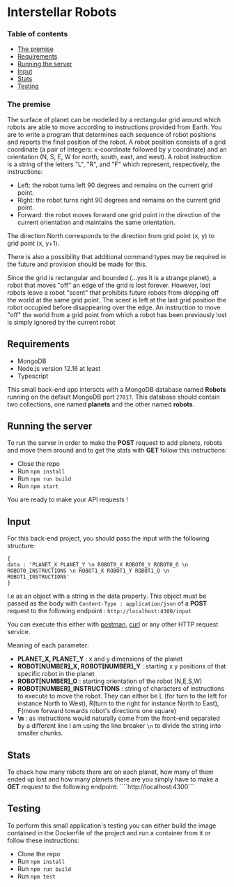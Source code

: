 # Interstellar Robots

### Table of contents

- [The premise](#The-premise)
- [Requirements](#Requirements)
- [Running the server](#Running-the-server)
- [Input](#Input)
- [Stats](#Stats)
- [Testing](#Testing)

### The premise

The surface of planet can be modelled by a rectangular grid around which robots are able to move according to instructions provided from Earth. You are to write a program that determines each sequence of robot positions and reports the final position of the robot.
A robot position consists of a grid coordinate (a pair of integers: x-coordinate followed by y coordinate) and an orientation (N, S, E, W for north, south, east, and west). A robot instruction is a string of the letters "L", "R", and "F" which represent, respectively, the instructions:
- Left: the robot turns left 90 degrees and remains on the current grid point.
- Right: the robot turns right 90 degrees and remains on the current grid point.
- Forward: the robot moves forward one grid point in the direction of the current orientation and maintains the same orientation.

The direction North corresponds to the direction from grid point (x, y) to grid point (x, y+1).

There is also a possibility that additional command types may be required in the future and provision should be made for this.

Since the grid is rectangular and bounded (...yes it is a strange planet), a robot that moves "off" an edge of the grid is lost forever. However, lost robots leave a robot "scent" that prohibits future robots from dropping off the world at the same grid point. The scent is left at the last grid position the robot occupied before disappearing over the edge. An instruction to move "off" the world  from a grid point from which a robot has been previously lost is simply ignored by the current robot

## Requirements

- MongoDB
- Node.js version 12.16 at least
- Typescript

This small back-end app interacts with a MongoDB database named **Robots** running on the default MongoDB port ```27017```. This database should contain two collections, one named **planets** and the other named **robots**.

## Running the server
To run the server in order to make the **POST** request to add planets, robots and move them around and to get the stats with **GET** follow this instructions: 
- Close the repo
- Run ```npm install```
- Run ```npm run build```
- Run ```npm start```

You are ready to make your API requests !

## Input

For this back-end project, you should pass the input with the following structure: 
```
{
data : 'PLANET_X PLANET_Y \n ROBOT0_X ROBOT0_Y ROBOT0_O \n ROBOT0_INSTRUCTIONS \n ROBOT1_X ROBOT1_Y ROBOT1_O \n ROBOT1_INSTRUCTIONS'
}
```

I.e as an object with a string in the data property. This object must be passed as the body with ```Content-Type : application/json``` of a **POST** request to the following endpoint : ```http://localhost:4300/input```

You can execute this either with [postman](https://www.postman.com/), [curl](https://curl.se/) or any other HTTP request service. 

Meaning of each parameter: 
- **PLANET_X, PLANET_Y** : x and y dimensions of the planet
- **ROBOT[NUMBER]_X, ROBOT[NUMBER]_Y** : starting x y positions of that specific robot in the planet
- **ROBOT[NUMBER]_O** : starting orientation of the robot (N,E,S,W)
- **ROBOT[NUMBER]_INSTRUCTIONS** : string of characters of instructions to execute to move the robot. They can either be L (for turn to the left for instance North to West), R(turn to the right for instance North to East), F(move forward towards robot's directions one square)
- **\n** : as instructions would naturally come from the front-end separated by a different line I am using the line breaker ```\n``` to divide the string into smaller chunks.

## Stats

To check how many robots there are on each planet, how many of them ended up lost and how many planets there are you simply have to make a **GET** request to the following endpoint: ````http://localhost:4300```

## Testing

To perform this small application's testing you can either build the image contained in the Dockerfile of the project and run a container from it or follow these instructions: 
- Clone the repo
- Run ```npm install```
- Run ```npm run build```
- Run ```npm test```
